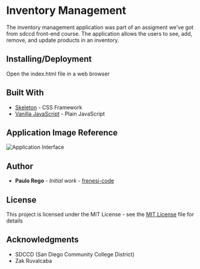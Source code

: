 # Inventory Management

The inventory management application was part of an assigment we've got from sdccd front-end course. The application allows the users to see, add, remove, and update products in an inventory.

## Installing/Deployment

Open the index.html file in a web browser

## Built With

- [Skeleton](http://getskeleton.com/) - CSS Framework 
- [Vanilla JavaScript](https://developer.mozilla.org/en-US/docs/Web/JavaScript/‎) - Plain JavaScript 

## Application Image Reference

![Application Interface](https://uc974733aead650b7d70255918e7.previews.dropboxusercontent.com/p/thumb/AAs_RkGuqaLBF07Pd9__NHKD13ftY8_ZNWr2r0rTkTm0sC396A-IB_cnD4oUTjmPeziVUmnhTqAQG9F_vTrt7ERQZYSWzT46QD0_Ema-1_ierE9Yj5h5ClN08KluMm44-Vq2m4jva4tY3tvM3mxEFUu9CzdmCxuN4g_DW8kIP2gdbbW_sy5GIdDhedkNd7c2-Y4Pz-aEwHrgOXs57Dbt35l4uGZgG4qnJRBEL4l_agVbFx7hACfJVdi2i-1sMIksO90naOU68DE0OZXTgGx_h16ieR6nOxmTxdg5JkXQaW7jGQYLEvx4bqCpTlqCK2bg4U5KxqBmYDm0eUu0po01AryGAMCMv0yWRSrV18lTnly7_KJMNOPRgRJD6751ESp1aDc/p.png?fv_content=true&size_mode=5)

## Author

- **Paulo Rego** - _Initial work_ - [frenesi-code](https://github.com/frenesi-code/)

## License

This project is licensed under the MIT License - see the [MIT License](https://simple.wikipedia.org/wiki/MIT_License) file for details

## Acknowledgments

- SDCCD (San Diego Community College District)
- Zak Ruvalcaba
